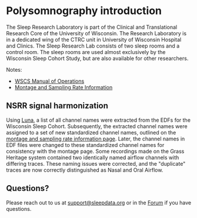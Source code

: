 # Polysomnography introduction

The Sleep Research Laboratory is part of the Clinical and Translational Research Core of the University of Wisconsin.  The Research Laboratory is in a dedicated wing of the CTRC unit in University of Wisconsin Hospital and Clinics. The Sleep Research Lab consists of two sleep rooms and a control room. The sleep rooms are used almost exclusively by the Wisconsin Sleep Cohort Study, but are also available for other researchers.

Notes:
- [WSCS Manual of Operations](link-to-pdf)
- [Montage and Sampling Rate Information](:pages_path:/montage-and-sampling-rate-information.md)

## NSRR signal harmonization

Using [Luna](http://zzz.bwh.harvard.edu/luna/), a list of all channel names were extracted from the EDFs for the Wisconsin Sleep Cohort. Subsequently, the extracted channel names were assigned to a set of new standardized channel names, outlined on the [montage and sampling rate information page](:pages_path:/montage-and-sampling-rate-information.md). Later, the channel names in EDF files were changed to these standardized channel names for consistency with the montage page. Some recordings made on the Grass Heritage system contained two identically named airflow channels with differing traces. These naming issues were corrected, and the "duplicate" traces are now correctly distinguished as Nasal and Oral Airflow.

## Questions?

Please reach out to us at support@sleepdata.org or in the [Forum](https://sleepdata.org/forum) if you have questions.
